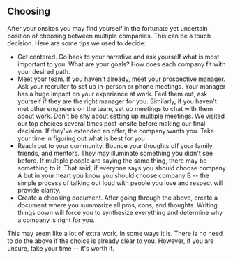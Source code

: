 ## Choosing
After your onsites you may find yourself in the fortunate yet uncertain position of choosing between multiple companies. This can be a touch decision. Here are some tips we used to decide:

* Get centered. Go back to your narrative and ask yourself what is most important to you. What are your goals? How does each company fit with your desired path.
* Meet your team. If you haven't already, meet your prospective manager. Ask your recruiter to set up in-person or phone meetings. Your manager has a huge impact on your experience at work. Feel them out, ask yourself if they are the right manager for you. Similarly, if you haven't met other engineers on the team, set up meetings to chat with them about work. Don't be shy about setting up multiple meetings. We visited our top choices several times post-onsite before making our final decision. If they've extended an offer, the company wants you. Take your time in figuring out what is best for you
* Reach out to your community. Bounce your thoughts off your family, friends, and mentors. They may illuminate something you didn't see before. If multiple people are saying the same thing, there may be something to it. That said, if everyone says you should choose company A but in your heart you know you should choose company B -- the simple process of talking out loud with people you love and respect will provide clarity.
* Create a choosing document. After going through the above, create a document where you summarize all pros, cons, and thoughts. Writing things down will force you to synthesize everything and determine why a company is right for you.

This may seem like a lot of extra work. In some ways it is. There is no need to do the above if the choice is already clear to you. However, if you are unsure, take your time -- it's worth it.
